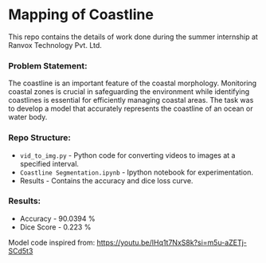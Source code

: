 # Mapping of Coastline
This repo contains the details of work done during the summer internship at Ranvox Technology Pvt. Ltd.

### Problem Statement:
The coastline is an important feature of the coastal morphology. Monitoring coastal zones is crucial in safeguarding the environment while identifying coastlines is essential for efficiently managing coastal areas. The task was to develop a model that accurately represents the coastline of an ocean or water body.

### Repo Structure:

* `vid_to_img.py` - Python code for converting videos to images at a specified interval.
* `Coastline Segmentation.ipynb` - Ipython notebook for experimentation.
* Results - Contains the accuracy and dice loss curve.

### Results:
* Accuracy - 90.0394 %
* Dice Score - 0.223 %

Model code inspired from: https://youtu.be/IHq1t7NxS8k?si=m5u-aZETj-SCd5t3
